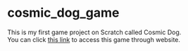 # cosmic_dog_game
This is my first game project on Scratch called Cosmic Dog.<br>
You can click <a href="https://scratch.mit.edu/projects/666406842">this link</a> to access this game through website.
